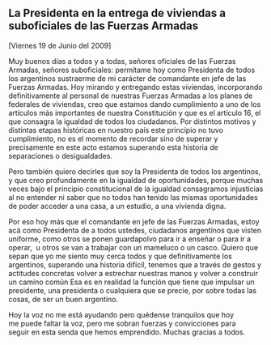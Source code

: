 La Presidenta en la entrega de viviendas a suboficiales de las Fuerzas Armadas
------------------------------------------------------------------------------

[Viernes 19 de Junio del 2009]

Muy buenos días a todos y a todas, señores oficiales de las Fuerzas
Armadas, señores suboficiales: permítame hoy como Presidenta de todos
los argentinos sustraerme de mi carácter de comandante en jefe de las
Fuerzas Armadas. Hoy mirando y entregando estas viviendas, incorporando
definitivamente al personal de nuestras Fuerzas Armadas a los planes de
federales de viviendas, creo que estamos dando cumplimiento a uno de los
artículos más importantes de nuestra Constitución y que es el artículo
16, el que consagra la igualdad de todos los ciudadanos. Por distintos
motivos y distintas etapas históricas en nuestro país este principio no
tuvo cumplimiento, no es el momento de recordar sino de superar y
precisamente en este acto estamos superando esta historia de
separaciones o desigualdades.

Pero también quiero decirles que soy la Presidenta de todos los
argentinos, y que creo profundamente en la igualdad de oportunidades,
porque muchas veces bajo el principio constitucional de la igualdad
consagramos injusticias al no entender ni saber que no todos han tenido
las mismas oportunidades de poder acceder a una casa, a un estudio, a
una vivienda digna.

Por eso hoy más que el comandante en jefe de las Fuerzas Armadas, estoy
acá como Presidenta de a todos ustedes, ciudadanos argentinos que visten
uniforme, como otros se ponen guardapolvo para ir a enseñar o para ir a
operar,  u otros se van a trabajar con un mameluco o un casco. Quiero
que sepan que yo me siento muy cerca todos y que definitivamente los
argentinos, superando una historia difícil, tenemos que a través de
gestos y actitudes concretas volver a estrechar nuestras manos y volver
a construir un camino común Esa es en realidad la función que tiene que
impulsar un presidente, una presidenta o cualquiera que se precie, por
sobre todas las cosas, de ser un buen argentino.

Hoy la voz no me está ayudando pero quédense tranquilos que hoy me puede
faltar la voz, pero me sobran fuerzas y convicciones para seguir en esta
senda que hemos emprendido. Muchas gracias a todos.

 

 
